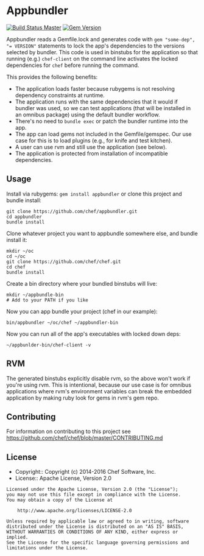 # Appbundler

[![Build Status Master](https://travis-ci.org/chef/appbundler.svg?branch=master)](https://travis-ci.org/chef/appbundler) [![Gem Version](https://badge.fury.io/rb/appbundler.svg)](https://badge.fury.io/rb/appbundler)

Appbundler reads a Gemfile.lock and generates code with `gem "some-dep", "= VERSION"` statements to lock the app's dependencies to the versions selected by bundler. This code is used in binstubs for the application so that running (e.g.) `chef-client` on the command line activates the locked dependencies for `chef` before running the command.

This provides the following benefits:

- The application loads faster because rubygems is not resolving dependency constraints at runtime.
- The application runs with the same dependencies that it would if bundler was used, so we can test applications (that will be installed in an omnibus package) using the default bundler workflow.
- There's no need to `bundle exec` or patch the bundler runtime into the app.
- The app can load gems not included in the Gemfile/gemspec. Our use case for this is to load plugins (e.g., for knife and test kitchen).
- A user can use rvm and still use the application (see below).
- The application is protected from installation of incompatible dependencies.

## Usage

Install via rubygems: `gem install appbundler` or clone this project and bundle install:

```shell
git clone https://github.com/chef/appbundler.git
cd appbundler
bundle install
```

Clone whatever project you want to appbundle somewhere else, and bundle install it:

```shell
mkdir ~/oc
cd ~/oc
git clone https://github.com/chef/chef.git
cd chef
bundle install
```

Create a bin directory where your bundled binstubs will live:

```shell
mkdir ~/appbundle-bin
# Add to your PATH if you like
```

Now you can app bundle your project (chef in our example):

```shell
bin/appbundler ~/oc/chef ~/appbundler-bin
```

Now you can run all of the app's executables with locked down deps:

```shell
~/appbunlder-bin/chef-client -v
```

## RVM

The generated binstubs explicitly disable rvm, so the above won't work if you're using rvm. This is intentional, because our use case is for omnibus applications where rvm's environment variables can break the embedded application by making ruby look for gems in rvm's gem repo.

## Contributing

For information on contributing to this project see <https://github.com/chef/chef/blob/master/CONTRIBUTING.md>

## License

- Copyright:: Copyright (c) 2014-2016 Chef Software, Inc.
- License:: Apache License, Version 2.0

```text
Licensed under the Apache License, Version 2.0 (the "License");
you may not use this file except in compliance with the License.
You may obtain a copy of the License at

    http://www.apache.org/licenses/LICENSE-2.0

Unless required by applicable law or agreed to in writing, software
distributed under the License is distributed on an "AS IS" BASIS,
WITHOUT WARRANTIES OR CONDITIONS OF ANY KIND, either express or implied.
See the License for the specific language governing permissions and
limitations under the License.
```
